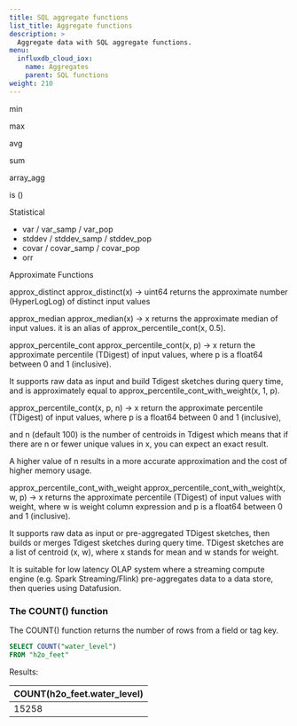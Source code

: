 ```yaml
---
title: SQL aggregate functions
list_title: Aggregate functions
description: >
  Aggregate data with SQL aggregate functions.
menu:
  influxdb_cloud_iox:
    name: Aggregates
    parent: SQL functions
weight: 210
---
```


min

max



avg

sum

array_agg


is ()



Statistical
 - var / var_samp / var_pop
 - stddev / stddev_samp / stddev_pop
 - covar / covar_samp / covar_pop
 - orr

Approximate Functions

approx_distinct
approx_distinct(x) -> uint64 returns the approximate number (HyperLogLog) of distinct input values

approx_median
approx_median(x) -> x returns the approximate median of input values. it is an alias of approx_percentile_cont(x, 0.5).

approx_percentile_cont
approx_percentile_cont(x, p) -> x return the approximate percentile (TDigest) of input values, where p is a float64 between 0 and 1 (inclusive).

It supports raw data as input and build Tdigest sketches during query time, and is approximately equal to approx_percentile_cont_with_weight(x, 1, p).

approx_percentile_cont(x, p, n) -> x return the approximate percentile (TDigest) of input values, where p is a float64 between 0 and 1 (inclusive),

and n (default 100) is the number of centroids in Tdigest which means that if there are n or fewer unique values in x, you can expect an exact result.

A higher value of n results in a more accurate approximation and the cost of higher memory usage.

approx_percentile_cont_with_weight
approx_percentile_cont_with_weight(x, w, p) -> x returns the approximate percentile (TDigest) of input values with weight, where w is weight column expression and p is a float64 between 0 and 1 (inclusive).

It supports raw data as input or pre-aggregated TDigest sketches, then builds or merges Tdigest sketches during query time. TDigest sketches are a list of centroid (x, w), where x stands for mean and w stands for weight.

It is suitable for low latency OLAP system where a streaming compute engine (e.g. Spark Streaming/Flink) pre-aggregates data to a data store, then queries using Datafusion.


### The COUNT() function

The COUNT() function returns the number of rows from a field or tag key.

```sql
SELECT COUNT("water_level") 
FROM "h2o_feet"
```

Results:

| COUNT(h2o_feet.water_level) |
| :-------------------------- |
| 15258                       |
